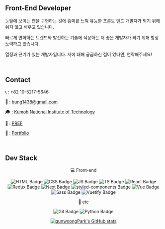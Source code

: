 ## Front-End Developer

눈앞에 보이는 웹을 구현하는 것에 흥미를 느껴 유능한 프론트 엔드 개발자가 되기 위해 쉬지 않고 배우고 있습니다.

빠르게 변화하는 트렌드와 발전하는 기술에 적응하는 더 좋은 개발자가 되기 위해 항상 노력하고 있습니다.

열정과 끈기가 있는 개발자입니다. 저에 대해 궁금하신 점이 있다면, 연락해주세요!

<br/>

## Contact

📞 : +82 10-5217-5646

📩 : bung1438@gmail.com

🎓 : [Kumoh National Institute of Technology](https://www.kumoh.ac.kr/ko/index.do)

🏢 : [PREF](http://www.prefinc.com/main/index)

🧑 : [Portfolio](https://gunwoongpark.github.io/portfolio/)

<br/>

## Dev Stack

<div align=center>
 
 💻 Front-end
 
 ![HTML Badge](https://img.shields.io/badge/HTML-E34F26?style=flat-square&logo=HTML5&logoColor=white)
 ![CSS Badge](https://img.shields.io/badge/CSS-1572B6?style=flat-square&logo=CSS3&logoColor=white)
 ![JS Badge](https://img.shields.io/badge/JavaScript-F7DF1E?style=flat-square&logo=Javascript&logoColor=black)
 ![TS Badge](https://img.shields.io/badge/TypeScript-3178C6?style=flat-square&logo=Typescript&logoColor=white)
 ![React Badge](https://img.shields.io/badge/React-61DAFB?style=flat-square&logo=React&logoColor=black)
 ![Redux Badge](https://img.shields.io/badge/Redux-764ABC?style=flat-square&logo=Redux&logoColor=white)
 ![Next Badge](https://img.shields.io/badge/Next.js-000000?style=flat-square&logo=Next.js&logoColor=white)
 ![styled-components Badge](https://img.shields.io/badge/Styled_Components-DB7093?style=flat-square&logo=styled-components&logoColor=white)
 ![Vue Badge](https://img.shields.io/badge/Vue-4FC08D?style=flat-square&logo=Vue.js&logoColor=white)
 ![Sass Badge](https://img.shields.io/badge/Sass-CC6699?style=flat-square&logo=Sass&logoColor=white)
 ![Vuetify Badge](https://img.shields.io/badge/Vuetify-1867C0?style=flat-square&logo=Vuetify&logoColor=white)
 
 🎸 etc
 
 ![Git Badge](https://img.shields.io/badge/Git-F05032?style=flat-square&logo=Git&logoColor=white)
 ![Python Badge](https://img.shields.io/badge/Python-3776AB?style=flat-square&logo=Python&logoColor=white)
 
 [![gunwoongPark's GitHub stats](https://github-readme-stats.vercel.app/api?username=gunwoongPark&show_icons=true&theme=react)](https://github.com/gunwoongPark)
 
</div>
